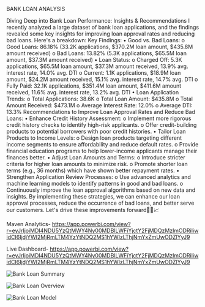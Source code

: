 BANK LOAN ANALYSIS

Diving Deep into Bank Loan Performance: Insights & Recommendations
I recently analyzed a large dataset of bank loan applications, and the findings revealed some key insights for improving loan approval rates and reducing bad loans. Here's a breakdown:
Key Findings:
•	Good vs. Bad Loans:
o	Good Loans: 86.18% (33.2K applications, $370.2M loan amount, $435.8M amount received)
o	Bad Loans: 13.82% (5.3K applications, $65.5M loan amount, $37.3M amount received)
•	Loan Status:
o	Charged Off: 5.3K applications, $65.5M loan amount, $37.3M amount received, 13.9% avg. interest rate, 14.0% avg. DTI
o	Current: 1.1K applications, $18.9M loan amount, $24.2M amount received, 15.1% avg. interest rate, 14.7% avg. DTI
o	Fully Paid: 32.1K applications, $351.4M loan amount, $411.6M amount received, 11.6% avg. interest rate, 13.2% avg. DTI
•	Loan Application Trends:
o	Total Applications: 38.6K
o	Total Loan Amount: $435.8M
o	Total Amount Received: $473.1M
o	Average Interest Rate: 12.0%
o	Average DTI: 13.3%
Recommendations to Improve Loan Approval Rates and Reduce Bad Loans:
•	Enhance Credit History Assessment:
o	Implement more rigorous credit history checks to identify high-risk applicants.
o	Offer credit-building products to potential borrowers with poor credit histories.
•	Tailor Loan Products to Income Levels:
o	Design loan products targeting different income segments to ensure affordability and reduce default rates.
o	Provide financial education programs to help lower-income applicants manage their finances better.
•	Adjust Loan Amounts and Terms:
o	Introduce stricter criteria for higher loan amounts to minimize risk.
o	Promote shorter loan terms (e.g., 36 months) which have shown better repayment rates.
•	Strengthen Application Review Processes:
o	Use advanced analytics and machine learning models to identify patterns in good and bad loans.
o	Continuously improve the loan approval algorithms based on new data and insights.
By implementing these strategies, we can enhance our loan approval processes, reduce the occurrence of bad loans, and better serve our customers. Let's drive these improvements forward💼💡📈

Maven Analytics- https://app.powerbi.com/view?r=eyJrIjoiMDI4NDU5YzQtMWY4Ny00MDBlLWFiYjctY2FjMDQzMzlmODRiIiwidCI6IjdjYWI2MjRmLTM4YzYtNDQ2MS1hYWIzLThjNmYxZmUwODZlYyJ9

Live Dashboard- https://app.powerbi.com/view?r=eyJrIjoiMDI4NDU5YzQtMWY4Ny00MDBlLWFiYjctY2FjMDQzMzlmODRiIiwidCI6IjdjYWI2MjRmLTM4YzYtNDQ2MS1hYWIzLThjNmYxZmUwODZlYyJ9

![Bank Loan Summary](https://github.com/pawansukheja/Bank-Loan-PowerBI/assets/163865690/d02d899f-978a-4211-996a-dd688faaa410)

![Bank Loan Overview](https://github.com/pawansukheja/Bank-Loan-PowerBI/assets/163865690/91107ddc-8e1b-48e0-bba8-89fc6a73158e)

![Bank Loan Model](https://github.com/pawansukheja/Bank-Loan-PowerBI/assets/163865690/79376ea3-1789-4a73-be3b-0b2383560508)

